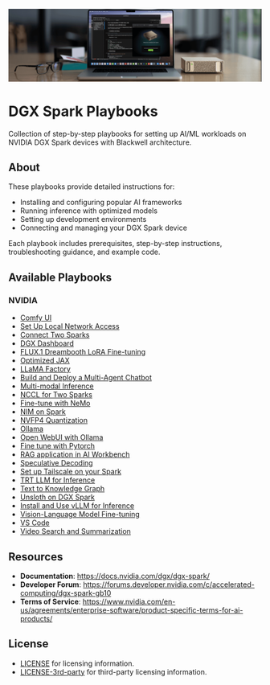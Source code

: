 
<p align="center">
  <img src="src/images/dgx-spark-banner.png" alt="NVIDIA DGX Spark"/>
</p>

# DGX Spark Playbooks

Collection of step-by-step playbooks for setting up AI/ML workloads on NVIDIA DGX Spark devices with Blackwell architecture.

## About

These playbooks provide detailed instructions for:
- Installing and configuring popular AI frameworks
- Running inference with optimized models
- Setting up development environments
- Connecting and managing your DGX Spark device

Each playbook includes prerequisites, step-by-step instructions, troubleshooting guidance, and example code.

## Available Playbooks

### NVIDIA

- [Comfy UI](nvidia/comfy-ui/)
- [Set Up Local Network Access](nvidia/connect-to-your-spark/)
- [Connect Two Sparks](nvidia/connect-two-sparks/)
- [DGX Dashboard](nvidia/dgx-dashboard/)
- [FLUX.1 Dreambooth LoRA Fine-tuning](nvidia/flux-finetuning/)
- [Optimized JAX](nvidia/jax/)
- [LLaMA Factory](nvidia/llama-factory/)
- [Build and Deploy a Multi-Agent Chatbot](nvidia/multi-agent-chatbot/)
- [Multi-modal Inference](nvidia/multi-modal-inference/)
- [NCCL for Two Sparks](nvidia/nccl/)
- [Fine-tune with NeMo](nvidia/nemo-fine-tune/)
- [NIM on Spark](nvidia/nim-llm/)
- [NVFP4 Quantization](nvidia/nvfp4-quantization/)
- [Ollama](nvidia/ollama/)
- [Open WebUI with Ollama](nvidia/open-webui/)
- [Fine tune with Pytorch](nvidia/pytorch-fine-tune/)
- [RAG application in AI Workbench](nvidia/rag-ai-workbench/)
- [Speculative Decoding](nvidia/speculative-decoding/)
- [Set up Tailscale on your Spark](nvidia/tailscale/)
- [TRT LLM for Inference](nvidia/trt-llm/)
- [Text to Knowledge Graph](nvidia/txt2kg/)
- [Unsloth on DGX Spark](nvidia/unsloth/)
- [Install and Use vLLM for Inference](nvidia/vllm/)
- [Vision-Language Model Fine-tuning](nvidia/vlm-finetuning/)
- [VS Code](nvidia/vscode/)
- [Video Search and Summarization](nvidia/vss/)

## Resources

- **Documentation**: https://docs.nvidia.com/dgx/dgx-spark/
- **Developer Forum**: https://forums.developer.nvidia.com/c/accelerated-computing/dgx-spark-gb10
- **Terms of Service**: https://www.nvidia.com/en-us/agreements/enterprise-software/product-specific-terms-for-ai-products/

## License

- [LICENSE](LICENSE) for licensing information.
- [LICENSE-3rd-party](LICENSE-3rd-party) for third-party licensing information.
